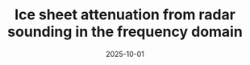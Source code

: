 ---
title: "Ice sheet attenuation from radar sounding in the frequency domain"
collection: publications
category: manuscripts
permalink: '/publication/2025-Dawson'
# external_url: ''
excerpt: 'We introduce a frequency-domain method for estimating radar attenuation rates in ice sheets, adapted from the spectral ratio technique in seismology. The approach works where traditional methods fail, such as in regions with uniform ice thickness or disrupted internal layers, and produces results that align with borehole temperature-based estimates. This expands the spatial coverage of reliable attenuation measurements, enabling improved ice sheet temperature mapping.'
date: 2025-10-01
venue: 'Journal of Glaciology (in review)'
# paperurl: ''
citation: 'Dawson, E. J., Chu, W., Christoffersen, M., Yang, D., Farris, S., & MacGregor, J. A. (in review). Ice sheet attenuation from radar sounding in the frequency domain. *Journal of Glaciology*.'
---